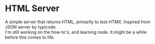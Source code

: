 # HTML Server
A simple server that returns HTML, primarily to test HTMX. Inspired from JSON server by typicode.  
I'm still working on the how-to's, and learning node. It might be a while before this comes to life.